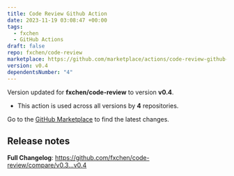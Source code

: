 ```yaml
---
title: Code Review Github Action
date: 2023-11-19 03:08:47 +00:00
tags:
  - fxchen
  - GitHub Actions
draft: false
repo: fxchen/code-review
marketplace: https://github.com/marketplace/actions/code-review-github-action
version: v0.4
dependentsNumber: "4"
---
```



Version updated for **fxchen/code-review** to version **v0.4**.
- This action is used across all versions by **4** repositories.

Go to the [GitHub Marketplace](https://github.com/marketplace/actions/code-review-github-action) to find the latest changes.

## Release notes

**Full Changelog**: https://github.com/fxchen/code-review/compare/v0.3...v0.4
